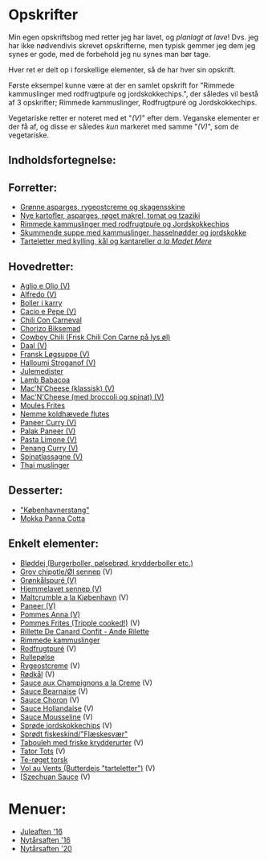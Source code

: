 # Opskrifter
Min egen opskriftsbog med retter jeg har lavet, og _planlagt at lave_! Dvs. jeg har ikke nødvendivis skrevet opskrifterne, men typisk gemmer jeg dem jeg synes er gode, med de forbehold jeg nu synes man bør tage. 

Hver ret er delt op i forskellige elementer, så de har hver sin opskrift. 

Første eksempel kunne være at der en samlet opskrift for "Rimmede kammuslinger med rodfrugtpuŕe og jordskokkechips.", der således vil bestå af 3 opskrifter; Rimmede kammuslinger, Rodfrugtpuré og Jordskokkechips.

Vegetariske retter er noteret med et "*(V)*" efter dem. Veganske elementer er der få af, og disse er således _kun_ markeret med samme "*(V)*", som de vegetariske.

## Indholdsfortegnelse:

## Forretter:
- [Grønne asparges, rygeostcreme og skagensskine](grønne_asparges_rygeost_creme_og_skagensskinke.md)
- [Nye kartofler, asparges, røget makrel, tomat og tzaziki](nye_kartofler_asparges_røget_makrel_tomat_tzaziki.md)  
- [Rimmede kammuslinger med rodfrugtpuŕe og Jordskokkechips](Rimmede_kammuslinger_med_rodfrugtpure_og_Jordskokkechips.md)
- [Skummende suppe med kammuslinger, hasselnødder og jordskokke](skummende_suppe.md)
- [Tarteletter med kylling, kål og kantareller *a la Madet Mere*](tarteletter.md)


## Hovedretter:
- [Aglio e Olio (V)](Aglio_e_Olio.md) 
- [Alfredo (V)](Alfredo)
- [Boller i karry](Boller_i_karry.md)
- [Cacio e Pepe (V)](Cacio_e_Pepe.md)
- [Chili Con Carneval](Chili_con_carneval.md)
- [Chorizo Biksemad](Chorizo_biksemad.md) 
- [Cowboy Chili (Frisk Chili Con Carne på lys øl)](cowboy_chili.md)
- [Daal (V)](Daal)
- [Fransk Løgsuppe (V)](Fransk_løgsuppe.md)
- [Halloumi Stroganof (V)](Halloumi_Stroganof.md)
- [Julemedister](Julemedister.md)
- [Lamb Babacoa](lam_babacoa.md)
- [Mac'N'Cheese (klassisk) (V)](macncheese.md)
- [Mac'N'Cheese (med broccoli og spinat) (V)](macncheese_spinat.md)
- [Moules Frites](moules_frites.md)
- [Nemme koldhævede flutes](flutes.md)
- [Paneer Curry (V)](Paneer_Curry.md)
- [Palak Paneer (V)](Palak_Paneer.md)
- [Pasta Limone (V)](limone.md)
- [Penang Curry (V)](Penang_Curry.md)
- [Spinatlassagne (V)](Spinatlassagnew.md)
- [Thai muslinger](Thai_mussles.md)


## Desserter:
- ["Københavnerstang"](Københavnerstang.md)
- [Mokka Panna Cotta](Panna_Cotta_Mokka.md)


## Enkelt elementer:
- [Bløddej (Burgerboller, pølsebrød, krydderboller etc.)](Bløddej.md)
- [Grov chipotle/Øl sennep](ølsennep.md) (V)
- [Grønkålspuré (V)](grønkålspure.md)
- [Hjemmelavet sennep (V)](Hjemmelavet_sennep.md)
- [Maltcrumble a la Kjøbenhavn](maltcrumble.md) (V)
- [Paneer (V)](Paneer)
- [Pommes Anna (V)](Pommes_anna.md)
- [Pommes Frites (Tripple cooked!)](tripple_cooked_fries.md) (V)
- [Rillette De Canard Confit - Ande Rilette](Ande_rilette.md)  
- [Rimmede kammuslinger]()
- [Rodfrugtpuré](Rodfrugtpuré) (V)
- [Rullepølse](rullepølse.md)
- [Rygeostcreme](rygeostcreme.md) (V)
- [Rødkål](Rødkål) (V)
- [Sauce aux Champignons a la Creme](a_la_creme.md) (V)
- [Sauce Bearnaise](Sauce_bearnaise.md) (V)
- [Sauce Choron](Sauce_choron.md) (V)
- [Sauce Hollandaise](Sauce_hollandaise.md) (V)
- [Sauce Mousseline](Sauce_mousseline.md) (V)
- [Sprøde jordskokkechips](Sprøde_jordskokkechips.md) (V)
- [Sprødt fiskeskind/"Flæskesvær"](fiskesvær.md)
- [Tabouleh med friske krydderurter](Tabouleh.md) (V)
- [Tator Tots](tator_tots.md) (V)
- [Te-røget torsk](røget_torsk.md)
- [Vol au Vents (Butterdejs "tarteletter")](vol_au_vent.md) (V)
- [[Szechuan Sauce](Szechuan_sauce.md) (V)


# Menuer:
- [Juleaften '16](Juleaften_16.md)
- [Nytårsaften '16](Nytårsaften_16.md)
- [Nytårsaften '20](nytårsaften_20.md)
